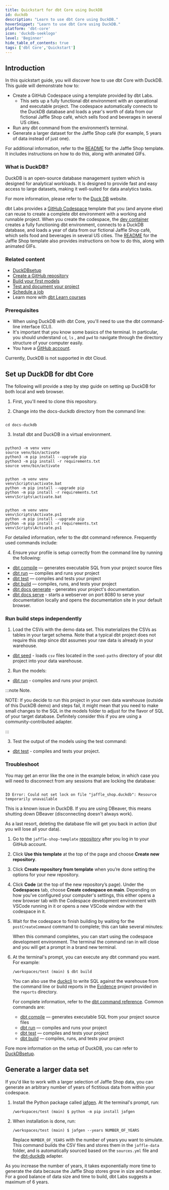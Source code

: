 ```yaml
---
title: Quickstart for dbt Core using DuckDB
id: duckdb
description: "Learn to use dbt Core using DuckDB."
hoverSnippet: "Learn to use dbt Core using DuckDB."
platform: 'dbt-core'
icon: 'duckdb-seeklogo'
level: 'Beginner'
hide_table_of_contents: true
tags: ['dbt Core','Quickstart']
---
```


<div style={{maxWidth: '900px'}}>

## Introduction

In this quickstart guide, you will discover how to use dbt Core with DuckDB. This guide will demonstrate how to: 

- Create a GitHub Codespace using a template provided by dbt Labs.
   - This sets up a fully functional dbt environment with an operational and executable project. The codespace automatically connects to the DuckDB database and loads a year's worth of data from our fictional Jaffle Shop café, which sells food and beverages in several US cities.
- Run any dbt command from the environment’s terminal. 
- Generate a larger dataset for the Jaffle Shop café (for example, 5 years of data instead of just one).

For additional information, refer to the [README](https://github.com/gwenwindflower/octocatalog) for the Jaffle Shop template. It includes instructions on how to do this, along with animated GIFs.



### What is DuckDB?



<Tabs>

<TabItem value="local" label="Local">

DuckDB is an open-source database management system which is designed for analytical workloads.  It is designed to provide fast and easy access to large datasets, making it well-suited for data analytics tasks. 

For more information, please refer to the [Duck DB](https://duckdb.org/) website.


 </TabItem>
 
 <TabItem value="web" label="Web browser">

dbt Labs provides a [GitHub Codespace](https://docs.github.com/en/codespaces/overview) template that you (and anyone else) can reuse to create a complete dbt environment with a working and runnable project. When you create the codespace, the [dev container](https://docs.github.com/en/codespaces/setting-up-your-project-for-codespaces/adding-a-dev-container-configuration/introduction-to-dev-containers) creates a fully functioning dbt environment, connects to a DuckDB database, and loads a year of data from our fictional Jaffle Shop café, which sells food and beverages in several US cities. The [README](https://github.com/dbt-labs/jaffle-shop-template#readme) for the Jaffle Shop template also provides instructions on how to do this, along with animated GIFs. 


</TabItem>

</Tabs>


### Related content


- [DuckDBsetup](/docs/core/connect-data-platform/duckdb-setup)
- [Create a GitHub repository](/guides/manual-install?step=2)
- [Build your first models](/guides/manual-install?step=3)
- [Test and document your project](/guides/manual-install?step=4)
- [Schedule a job](/guides/manual-install?step=5)
- Learn more with [dbt Learn courses](https://learn.getdbt.com)


### Prerequisites

- When using DuckDB with dbt Core, you'll need to use the dbt command-line interface (CLI).
- It's important that you know some basics of the terminal. In particular, you should understand `cd`, `ls` , and `pwd` to navigate through the directory structure of your computer easily.
- You have a [GitHub account](https://github.com/join).

Currently, DuckDB is not supported in dbt Cloud.



## Set up DuckDB for dbt Core


The following will provide a step by step guide on setting up DuckDB for both local and web browser.


<Tabs>

<TabItem value="local" label="Local">

1. First, you'll need to clone this repository.

2. Change into the docs-duckdb directory from the command line:

```Jinja

cd docs-duckdb

```

3. Install dbt and DuckDB in a virtual environment.

<detailsToggle alt_header="If you're using MAC, you can copy and paste the below:">

```Jinja

python3 -m venv venv
source venv/bin/activate
python3 -m pip install --upgrade pip
python3 -m pip install -r requirements.txt
source venv/bin/activate

```

</detailsToggle>


<detailsToggle alt_header="For Windows cmd.exe, you can copy and paste the below:">

```Jinja

python -m venv venv
venv\Scripts\activate.bat
python -m pip install --upgrade pip
python -m pip install -r requirements.txt
venv\Scripts\activate.bat

```

</detailsToggle>


<detailsToggle alt_header="For Windows PowerShell, you can copy and paste the below:">

```Jinja

python -m venv venv
venv\Scripts\Activate.ps1
python -m pip install --upgrade pip
python -m pip install -r requirements.txt
venv\Scripts\Activate.ps1

```

</detailsToggle>



For detailed information, refer to the dbt command reference. Frequently used commands include:

4. Ensure your profile is setup correctly from the command line by running the following:

- [dbt compile](https://docs.getdbt.com/reference/commands/compile) — generates executable SQL from your project source files
- [dbt run](https://docs.getdbt.com/reference/commands/run) — compiles and runs your project
- [dbt test](https://docs.getdbt.com/reference/commands/test) — compiles and tests your project
- [dbt build](https://docs.getdbt.com/reference/commands/build) — compiles, runs, and tests your project
- [dbt docs generate](/reference/commands/cmd-docs#dbt-docs-generate) - generates your project's documentation.
- [dbt docs serve](/reference/commands/cmd-docs#dbt-docs-serve) - starts a webserver on port 8080 to serve your documentation locally and opens the documentation site in your default browser.


### Run build steps independently

1. Load the CSVs with the demo data set. This materializes the CSVs as tables in your target schema. Note that a typical dbt project does not require this step since dbt assumes your raw data is already in your warehouse.


- [dbt seed](/reference/commands/seed) - loads `csv` files located in the `seed-paths` directory of your dbt project into your data warehouse.


2. Run the models:


- [dbt run](/reference/commands/run) - compiles and runs your project.


:::note Note.

NOTE: If you decide to run this project in your own data warehouse (outside of this DuckDB demo) and steps fail, it might mean that you need to make small changes to the SQL in the models folder to adjust for the flavor of SQL of your target database. Definitely consider this if you are using a community-contributed adapter.

:::

3. Test the output of the models using the test command:


- [dbt test](/reference/commands/test) - compiles and tests your project.


### Troubleshoot

You may get an error like the one in the example below, in which case you will need to disconnect from any sessions that are locking the database:

```Jinja

IO Error: Could not set lock on file "jaffle_shop.duckdb": Resource temporarily unavailable

```

This is a known issue in DuckDB. If you are using DBeaver, this means shutting down DBeaver (disconnecting doesn't always work).

As a last resort, deleting the database file will get you back in action (_but_ you will lose all your data).


 </TabItem>
 
 <TabItem value="web" label="Web browser">

1. Go to the `jaffle-shop-template` [repository](https://github.com/dbt-labs/jaffle-shop-template) after you log in to your GitHub account. 
1. Click **Use this template** at the top of the page and choose **Create new repository**.
1. Click **Create repository from template** when you’re done setting the options for your new repository.
1. Click **Code** (at the top of the new repository’s page). Under the **Codespaces** tab,  choose **Create codespace on main**. Depending on how you've configured your computer's settings, this either opens a new browser tab with the Codespace development environment with VSCode running in it or opens a new VSCode window with the codespace in it. 
1. Wait for the codespace to finish building by waiting for the `postCreateCommand` command to complete; this can take several minutes:

    <Lightbox src="/img/codespace-quickstart/postCreateCommand.png" title="Wait for postCreateCommand to complete" />

    When this command completes, you can start using the codespace development environment. The terminal the command ran in will close and you will get a prompt in a brand new terminal. 

1. At the terminal's prompt, you can execute any dbt command you want. For example:

    ```shell
    /workspaces/test (main) $ dbt build
    ```

    You can also use the [duckcli](https://github.com/dbcli/duckcli) to write SQL against the warehouse from the command line or build reports in the [Evidence](https://evidence.dev/) project provided in the `reports` directory.
    
    For complete information, refer to the [dbt command reference](https://docs.getdbt.com/reference/dbt-commands). Common commands are:
    
    - [dbt compile](https://docs.getdbt.com/reference/commands/compile) — generates executable SQL from your project source files
    - [dbt run](https://docs.getdbt.com/reference/commands/run) — compiles and runs your project
    - [dbt test](https://docs.getdbt.com/reference/commands/test) — compiles and tests your project
    - [dbt build](https://docs.getdbt.com/reference/commands/build) — compiles, runs, and tests your project


  </TabItem>

</Tabs>


Fore more information on the setup of DuckDB, you can refer to [DuckDBsetup](/docs/core/connect-data-platform/duckdb-setup).



## Generate a larger data set

If you'd like to work with a larger selection of Jaffle Shop data, you can generate an arbitrary number of years of fictitious data from within your codespace. 

1. Install the Python package called [jafgen](https://pypi.org/project/jafgen/). At the terminal's prompt, run:

    ```shell
    /workspaces/test (main) $ python -m pip install jafgen
    ```

1. When installation is done, run:
    ```shell
    /workspaces/test (main) $ jafgen --years NUMBER_OF_YEARS
    ``` 
    Replace `NUMBER_OF_YEARS` with the number of years you want to simulate. This command builds the CSV files and stores them in the `jaffle-data` folder, and is automatically sourced based on the `sources.yml` file and the [dbt-duckdb](/docs/core/connect-data-platform/duckdb-setup) adapter.

As you increase the number of years, it takes exponentially more time to generate the data because the Jaffle Shop stores grow in size and number. For a good balance of data size and time to build, dbt Labs suggests a maximum of 6 years.

</div>